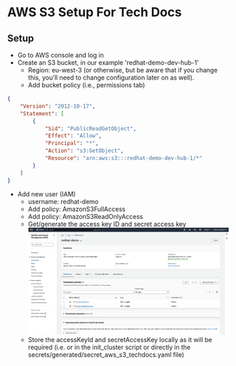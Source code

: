 # AWS S3 Setup For Tech Docs
## Setup
* Go to AWS console and log in
* Create an S3 bucket, in our example 'redhat-demo-dev-hub-1'
  * Region: eu-west-3 (or otherwise, but be aware that if you change this, you'll need to change configuration later on as well). 
  * Add bucket policy (i.e., permissions tab)
```json
{
	"Version": "2012-10-17",
	"Statement": [
		{
			"Sid": "PublicReadGetObject",
			"Effect": "Allow",
			"Principal": "*",
			"Action": "s3:GetObject",
			"Resource": "arn:aws:s3:::redhat-demo-dev-hub-1/*"
		}
	]
}
```
  * Add new user (IAM)
    * username: redhat-demo
    * Add policy: AmazonS3FullAccess
    * Add policy: AmazonS3ReadOnlyAccess
    * Get/generate the access key ID and secret access key
      ![](images/aws_s3_techdocs_user.png "")
    * Store the accessKeyId and secretAccessKey locally as it will be required (i.e. or in the init_cluster script
    or directly in the secrets/generated/secret_aws_s3_techdocs.yaml file)